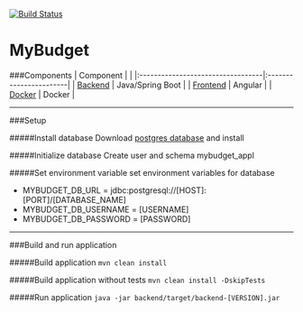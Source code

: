 [![Build Status](https://travis-ci.com/felberto/mybudget.svg?branch=release)](https://travis-ci.com/felberto/mybudget)

# MyBudget

###Components
| Component                         |                        |
|:----------------------------------|:-----------------------|
| [Backend](./backend/readme.md)    | Java/Spring Boot       |
| [Frontend](./frontend/readme.md)  | Angular                |
| [Docker](./docker/readme.md)      | Docker                 |

---

###Setup

#####Install database
Download [postgres database](https://www.postgresql.org/download/) and install

#####Initialize database
Create user and schema mybudget_appl

#####Set environment variable
set environment variables for database
- MYBUDGET_DB_URL = jdbc:postgresql://[HOST]:[PORT]/[DATABASE_NAME]
- MYBUDGET_DB_USERNAME = [USERNAME]
- MYBUDGET_DB_PASSWORD = [PASSWORD]

---

###Build and run application

#####Build application
```mvn clean install```

#####Build application without tests
```mvn clean install -DskipTests```

#####Run application
```java -jar backend/target/backend-[VERSION].jar```

